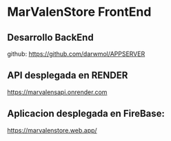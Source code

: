 # MarValenStore FrontEnd

## Desarrollo BackEnd

github: https://github.com/darwmol/APPSERVER 

## API desplegada en RENDER

https://marvalensapi.onrender.com


## Aplicacion desplegada en FireBase:

https://marvalenstore.web.app/



